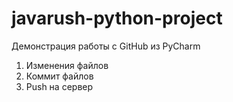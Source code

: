 # javarush-python-project
Демонстрация работы с GitHub из PyCharm


1. Изменения файлов
2. Коммит файлов 
3. Push на сервер 

